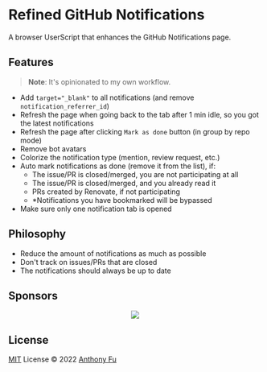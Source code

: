 # Refined GitHub Notifications

A browser UserScript that enhances the GitHub Notifications page.

## Features

> **Note**: It's opinionated to my own workflow.

- Add `target="_blank"` to all notifications (and remove `notification_referrer_id`)
- Refresh the page when going back to the tab after 1 min idle, so you got the latest notifications
- Refresh the page after clicking `Mark as done` button (in group by repo mode)
- Remove bot avatars
- Colorize the notification type (mention, review request, etc.)
- Auto mark notifications as done (remove it from the list), if:
  - The issue/PR is closed/merged, you are not participating at all
  - The issue/PR is closed/merged, and you already read it
  - PRs created by Renovate, if not participating
  - *Notifications you have bookmarked will be bypassed
- Make sure only one notification tab is opened

## Philosophy

- Reduce the amount of notifications as much as possible
- Don't track on issues/PRs that are closed
- The notifications should always be up to date

## Sponsors

<p align="center">
  <a href="https://cdn.jsdelivr.net/gh/antfu/static/sponsors.svg">
    <img src='https://cdn.jsdelivr.net/gh/antfu/static/sponsors.svg'/>
  </a>
</p>

## License

[MIT](./LICENSE) License © 2022 [Anthony Fu](https://github.com/antfu)
